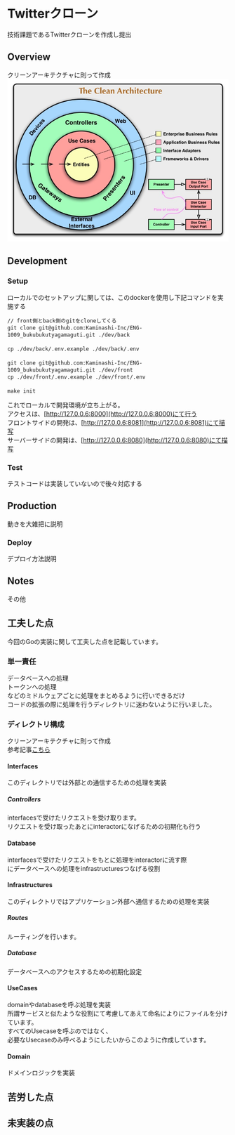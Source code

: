 # Twitterクローン

技術課題であるTwitterクローンを作成し提出

## Overview

クリーンアーキテクチャに則って作成  
![クリーンアーキテクチャ](./CleanArchitecture.jpg)

## Development

### Setup

ローカルでのセットアップに関しては、このdockerを使用し下記コマンドを実施する
```
// front側とback側のgitをcloneしてくる
git clone git@github.com:Kaminashi-Inc/ENG-1009_bukubukutyagamaguti.git ./dev/back

cp ./dev/back/.env.example ./dev/back/.env

git clone git@github.com:Kaminashi-Inc/ENG-1009_bukubukutyagamaguti.git ./dev/front
cp ./dev/front/.env.example ./dev/front/.env

make init
```
これでローカルで開発環境が立ち上がる。  
アクセスは、[http://127.0.0.6:8000](http://127.0.0.6:8000)にて行う  
フロントサイドの開発は、[http://127.0.0.6:8081](http://127.0.0.6:8081)にて描写  
サーバーサイドの開発は、[http://127.0.0.6:8080](http://127.0.0.6:8080)にて描写

### Test

テストコードは実装していないので後々対応する

## Production

動きを大雑把に説明

### Deploy

デプロイ方法説明

## Notes

その他




## 工夫した点

今回のGoの実装に関して工夫した点を記載しています。

### 

### 単一責任

データベースへの処理  
トークンへの処理  
などのミドルウェアごとに処理をまとめるように行いできるだけ  
コードの拡張の際に処理を行うディレクトリに迷わないように行いました。  

### ディレクトリ構成

クリーンアーキテクチャに則って作成  
参考記事[こちら](https://qiita.com/hirotakan/items/698c1f5773a3cca6193e)

#### Interfaces

このディレクトリでは外部との通信するための処理を実装

##### Controllers

interfacesで受けたリクエストを受け取ります。  
リクエストを受け取ったあとにinteractorになげるための初期化も行う

#### Database 

interfacesで受けたリクエストをもとに処理をinteractorに流す際  
にデータベースへの処理をinfrastructuresつなげる役割  

#### Infrastructures

このディレクトリではアプリケーション外部へ通信するための処理を実装

##### Routes
ルーティングを行います。

##### Database
データベースへのアクセスするための初期化設定

#### UseCases

domainやdatabaseを呼ぶ処理を実装  
所謂サービスと似たような役割にて考慮してあえて命名によりにファイルを分けています。  
すべてのUsecaseを呼ぶのではなく、  
必要なUsecaseのみ呼べるようにしたいからこのように作成しています。  

#### Domain

ドメインロジックを実装

## 苦労した点

## 未実装の点